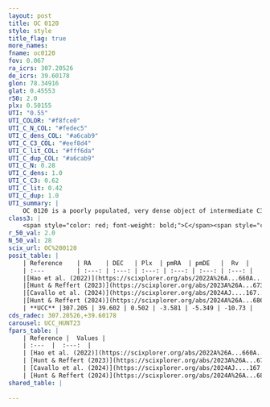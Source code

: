 ```yaml
---
layout: post
title: OC 0120
style: style
title_flag: true
more_names: 
fname: oc0120
fov: 0.067
ra_icrs: 307.20526
de_icrs: 39.60178
glon: 78.34916
glat: 0.45553
r50: 2.0
plx: 0.50155
UTI: "0.55"
UTI_COLOR: "#f8fce0"
UTI_C_N_COL: "#fedec5"
UTI_C_dens_COL: "#a6cab9"
UTI_C_C3_COL: "#eef8d4"
UTI_C_lit_COL: "#fff6da"
UTI_C_dup_COL: "#a6cab9"
UTI_C_N: 0.28
UTI_C_dens: 1.0
UTI_C_C3: 0.62
UTI_C_lit: 0.42
UTI_C_dup: 1.0
UTI_summary: |
    OC 0120 is a poorly populated, very dense object of intermediate C3 quality. It was recently reported in the literature.
class3: |
    <span style="color: red; font-weight: bold;">C</span><span style="color: green; font-weight: bold;">A</span>
r_50_val: 2.0
N_50_val: 28
scix_url: OC%200120
posit_table: |
    | Reference    | RA    | DEC   | Plx  | pmRA  | pmDE   |  Rv  |
    | :---         | :---: | :---: | :---: | :---: | :---: | :---: |
    |[Hao et al. (2022)](https://scixplorer.org/abs/2022A%26A...660A...4H) | 307.203 | 39.604 | 0.521 | -3.473 | -5.34 | -10.522 |
    |[Hunt & Reffert (2023)](https://scixplorer.org/abs/2023A%26A...673A.114H) | 307.209 | 39.599 | 0.511 | -3.592 | -5.346 | -10.694 |
    |[Cavallo et al. (2024)](https://scixplorer.org/abs/2024AJ....167...12C) | 307.197 | 39.618 | 0.517 | -- | -- | -- |
    |[Hunt & Reffert (2024)](https://scixplorer.org/abs/2024A%26A...686A..42H) | 307.209 | 39.599 | 0.511 | -3.592 | -5.346 | -10.694 |
    | **UCC** |307.205 | 39.602 | 0.502 | -3.581 | -5.349 | -10.73 | 
cds_radec: 307.20526,+39.60178
carousel: UCC_HUNT23
fpars_table: |
    | Reference |  Values |
    | :---  |  :---:  |
    | [Hao et al. (2022)](https://scixplorer.org/abs/2022A%26A...660A...4H) | `AG=1.98, age=8.8, Z=0.026` |
    | [Hunt & Reffert (2023)](https://scixplorer.org/abs/2023A%26A...673A.114H) | `AV50=4.487, diffAV50=2.733, MOD50=11.3, logAge50=7.9` |
    | [Cavallo et al. (2024)](https://scixplorer.org/abs/2024AJ....167...12C) | `AV50=4.53, dMod50=11.71, logAge50=7.39, [Fe/H]50=0.01` |
    | [Hunt & Reffert (2024)](https://scixplorer.org/abs/2024A%26A...686A..42H) | `MassJ=641.191` |
shared_table: |
    
---
```


